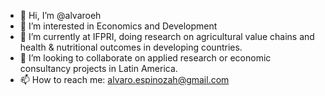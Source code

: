 - 👋 Hi, I’m @alvaroeh
- 👀 I’m interested in Economics and Development
- 🌱 I’m currently at IFPRI, doing research on agricultural value chains and health & nutritional outcomes in developing countries.
- 💞️ I’m looking to collaborate on applied research or economic consultancy projects in Latin America.
- 📫 How to reach me: alvaro.espinozah@gmail.com

<!---
alvaroeh/alvaroeh is a ✨ special ✨ repository because its `README.md` (this file) appears on your GitHub profile.
You can click the Preview link to take a look at your changes.
--->
